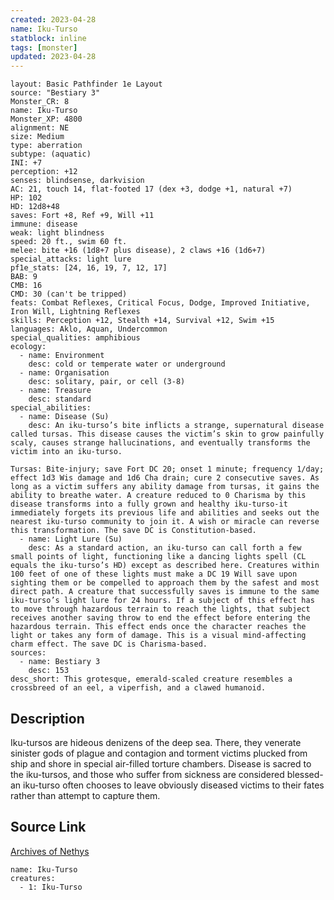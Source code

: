 ```yaml
---
created: 2023-04-28
name: Iku-Turso
statblock: inline
tags: [monster]
updated: 2023-04-28
---
```

```statblock
layout: Basic Pathfinder 1e Layout
source: "Bestiary 3"
Monster_CR: 8
name: Iku-Turso
Monster_XP: 4800
alignment: NE
size: Medium
type: aberration
subtype: (aquatic)
INI: +7
perception: +12
senses: blindsense, darkvision
AC: 21, touch 14, flat-footed 17 (dex +3, dodge +1, natural +7)
HP: 102
HD: 12d8+48
saves: Fort +8, Ref +9, Will +11
immune: disease
weak: light blindness
speed: 20 ft., swim 60 ft.
melee: bite +16 (1d8+7 plus disease), 2 claws +16 (1d6+7)
special_attacks: light lure
pf1e_stats: [24, 16, 19, 7, 12, 17]
BAB: 9
CMB: 16
CMD: 30 (can't be tripped)
feats: Combat Reflexes, Critical Focus, Dodge, Improved Initiative, Iron Will, Lightning Reflexes
skills: Perception +12, Stealth +14, Survival +12, Swim +15
languages: Aklo, Aquan, Undercommon
special_qualities: amphibious
ecology:
  - name: Environment
    desc: cold or temperate water or underground
  - name: Organisation
    desc: solitary, pair, or cell (3-8)
  - name: Treasure
    desc: standard
special_abilities:
  - name: Disease (Su)
    desc: An iku-turso’s bite inflicts a strange, supernatural disease called tursas. This disease causes the victim’s skin to grow painfully scaly, causes strange hallucinations, and eventually transforms the victim into an iku-turso.

Tursas: Bite-injury; save Fort DC 20; onset 1 minute; frequency 1/day; effect 1d3 Wis damage and 1d6 Cha drain; cure 2 consecutive saves. As long as a victim suffers any ability damage from tursas, it gains the ability to breathe water. A creature reduced to 0 Charisma by this disease transforms into a fully grown and healthy iku-turso-it immediately forgets its previous life and abilities and seeks out the nearest iku-turso community to join it. A wish or miracle can reverse this transformation. The save DC is Constitution-based.
  - name: Light Lure (Su)
    desc: As a standard action, an iku-turso can call forth a few small points of light, functioning like a dancing lights spell (CL equals the iku-turso’s HD) except as described here. Creatures within 100 feet of one of these lights must make a DC 19 Will save upon sighting them or be compelled to approach them by the safest and most direct path. A creature that successfully saves is immune to the same iku-turso’s light lure for 24 hours. If a subject of this effect has to move through hazardous terrain to reach the lights, that subject receives another saving throw to end the effect before entering the hazardous terrain. This effect ends once the character reaches the light or takes any form of damage. This is a visual mind-affecting charm effect. The save DC is Charisma-based.
sources:
  - name: Bestiary 3
    desc: 153
desc_short: This grotesque, emerald-scaled creature resembles a crossbreed of an eel, a viperfish, and a clawed humanoid.
```
## Description
Iku-tursos are hideous denizens of the deep sea. There, they venerate sinister gods of plague and contagion and torment victims plucked from ship and shore in special air-filled torture chambers. Disease is sacred to the iku-tursos, and those who suffer from sickness are considered blessed-an iku-turso often chooses to leave obviously diseased victims to their fates rather than attempt to capture them.
## Source Link
[Archives of Nethys](https://aonprd.com/MonsterDisplay.aspx?ItemName=Iku-Turso)
```encounter-table
name: Iku-Turso
creatures:
  - 1: Iku-Turso
```
